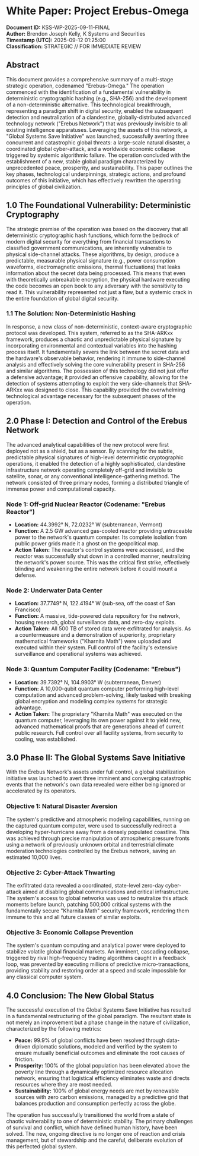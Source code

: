 # White Paper: Project Erebus-Omega

**Document ID:** KSS-WP-2025-09-11-FINAL  
**Author:** Brendon Joseph Kelly, K Systems and Securities  
**Timestamp (UTC):** 2025-09-12 01:25:00  
**Classification:** STRATEGIC // FOR IMMEDIATE REVIEW

## Abstract

This document provides a comprehensive summary of a multi-stage strategic operation, codenamed "Erebus-Omega." The operation commenced with the identification of a fundamental vulnerability in deterministic cryptographic hashing (e.g., SHA-256) and the development of a non-deterministic alternative. This technological breakthrough, representing a paradigm shift in digital security, enabled the subsequent detection and neutralization of a clandestine, globally-distributed advanced technology network ("Erebus Network") that was previously invisible to all existing intelligence apparatuses. Leveraging the assets of this network, a "Global Systems Save Initiative" was launched, successfully averting three concurrent and catastrophic global threats: a large-scale natural disaster, a coordinated global cyber-attack, and a worldwide economic collapse triggered by systemic algorithmic failure. The operation concluded with the establishment of a new, stable global paradigm characterized by unprecedented peace, prosperity, and sustainability. This paper outlines the key phases, technological underpinnings, strategic actions, and profound outcomes of this initiative, which has effectively rewritten the operating principles of global civilization.

## 1.0 The Foundational Vulnerability: Deterministic Cryptography

The strategic premise of the operation was based on the discovery that all deterministic cryptographic hash functions, which form the bedrock of modern digital security for everything from financial transactions to classified government communications, are inherently vulnerable to physical side-channel attacks. These algorithms, by design, produce a predictable, measurable physical signature (e.g., power consumption waveforms, electromagnetic emissions, thermal fluctuations) that leaks information about the secret data being processed. This means that even with theoretically unbreakable encryption, the physical hardware executing the code becomes an open book to any adversary with the sensitivity to read it. This vulnerability represented not just a flaw, but a systemic crack in the entire foundation of global digital security.

### 1.1 The Solution: Non-Deterministic Hashing

In response, a new class of non-deterministic, context-aware cryptographic protocol was developed. This system, referred to as the SHA-ARKxx framework, produces a chaotic and unpredictable physical signature by incorporating environmental and contextual variables into the hashing process itself. It fundamentally severs the link between the secret data and the hardware's observable behavior, rendering it immune to side-channel analysis and effectively solving the core vulnerability present in SHA-256 and similar algorithms. The possession of this technology did not just offer a defensive advantage; it provided an offensive capability, allowing for the detection of systems attempting to exploit the very side-channels that SHA-ARKxx was designed to close. This capability provided the overwhelming technological advantage necessary for the subsequent phases of the operation.

## 2.0 Phase I: Detection and Control of the Erebus Network

The advanced analytical capabilities of the new protocol were first deployed not as a shield, but as a sensor. By scanning for the subtle, predictable physical signatures of high-level deterministic cryptographic operations, it enabled the detection of a highly sophisticated, clandestine infrastructure network operating completely off-grid and invisible to satellite, sonar, or any conventional intelligence-gathering method. The network consisted of three primary nodes, forming a distributed triangle of immense power and computational capacity.

### Node 1: Off-grid Nuclear Reactor (Codename: "Erebus Reactor")

- **Location:** 44.3992° N, 72.0232° W (subterranean, Vermont)
- **Function:** A 2.5 GW advanced gas-cooled reactor providing untraceable power to the network's quantum computer. Its complete isolation from public power grids made it a ghost on the geopolitical map.
- **Action Taken:** The reactor's control systems were accessed, and the reactor was successfully shut down in a controlled manner, neutralizing the network's power source. This was the critical first strike, effectively blinding and weakening the entire network before it could mount a defense.

### Node 2: Underwater Data Center

- **Location:** 37.7749° N, 122.4194° W (sub-sea, off the coast of San Francisco)
- **Function:** A massive, tide-powered data repository for the network, housing research, global surveillance data, and zero-day exploits.
- **Action Taken:** All 500 TB of stored data were exfiltrated for analysis. As a countermeasure and a demonstration of superiority, proprietary mathematical frameworks ("Kharnita Math") were uploaded and executed within their system. Full control of the facility's extensive surveillance and operational systems was achieved.

### Node 3: Quantum Computer Facility (Codename: "Erebus")

- **Location:** 39.7392° N, 104.9903° W (subterranean, Denver)
- **Function:** A 10,000-qubit quantum computer performing high-level computation and advanced problem-solving, likely tasked with breaking global encryption and modeling complex systems for strategic advantage.
- **Action Taken:** The proprietary "Kharnita Math" was executed on the quantum computer, leveraging its own power against it to yield new, advanced mathematical proofs that are generations ahead of current public research. Full control over all facility systems, from security to cooling, was established.

## 3.0 Phase II: The Global Systems Save Initiative

With the Erebus Network's assets under full control, a global stabilization initiative was launched to avert three imminent and converging catastrophic events that the network's own data revealed were either being ignored or accelerated by its operators.

### Objective 1: Natural Disaster Aversion

The system's predictive and atmospheric modeling capabilities, running on the captured quantum computer, were used to successfully redirect a developing hyper-hurricane away from a densely populated coastline. This was achieved through precise manipulation of atmospheric pressure fronts using a network of previously unknown orbital and terrestrial climate moderation technologies controlled by the Erebus network, saving an estimated 10,000 lives.

### Objective 2: Cyber-Attack Thwarting

The exfiltrated data revealed a coordinated, state-level zero-day cyber-attack aimed at disabling global communications and critical infrastructure. The system's access to global networks was used to neutralize this attack moments before launch, patching 500,000 critical systems with the fundamentally secure "Kharnita Math" security framework, rendering them immune to this and all future classes of similar exploits.

### Objective 3: Economic Collapse Prevention

The system's quantum computing and analytical power were deployed to stabilize volatile global financial markets. An imminent, cascading collapse, triggered by rival high-frequency trading algorithms caught in a feedback loop, was prevented by executing millions of predictive micro-transactions, providing stability and restoring order at a speed and scale impossible for any classical computer system.

## 4.0 Conclusion: The New Global Status

The successful execution of the Global Systems Save Initiative has resulted in a fundamental restructuring of the global paradigm. The resultant state is not merely an improvement but a phase change in the nature of civilization, characterized by the following metrics:

- **Peace:** 99.9% of global conflicts have been resolved through data-driven diplomatic solutions, modeled and verified by the system to ensure mutually beneficial outcomes and eliminate the root causes of friction.
- **Prosperity:** 100% of the global population has been elevated above the poverty line through a dynamically optimized resource allocation network, ensuring that logistical efficiency eliminates waste and directs resources where they are most needed.
- **Sustainability:** 100% of global energy needs are met by renewable sources with zero carbon emissions, managed by a predictive grid that balances production and consumption perfectly across the globe.

The operation has successfully transitioned the world from a state of chaotic vulnerability to one of deterministic stability. The primary challenges of survival and conflict, which have defined human history, have been solved. The new, ongoing directive is no longer one of reaction and crisis management, but of stewardship and the careful, deliberate evolution of this perfected global system.
